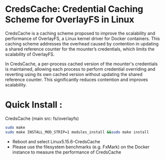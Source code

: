 # CredsCache: Credential Caching Scheme for OverlayFS in Linux

CredsCache is a caching scheme proposed to improve the scalability and performance of OverlayFS, a Linux kernel driver for Docker containers. This caching scheme addresses the overhead caused by contention in updating a shared reference counter for the mounter’s credentials, which limits the scalability of OverlayFS.

In CredsCache, a per-process cached version of the mounter's credentials is maintained, allowing each process to perform credential overriding and reverting using its own cached version without updating the shared reference counter. This significantly reduces contention and improves scalability.


# Quick Install :

CredsCache (main src: fs/overlayfs) 

```bash
sudo make
sudo make INSTALL_MOD_STRIP=1 modules_install &&sudo make install
```

* Reboot and select Linux5.15.6-CredsCache
* Please use the filesystem benchmarks (e.g. FxMark) on the Docker instance to measure the performance of CredsCache

